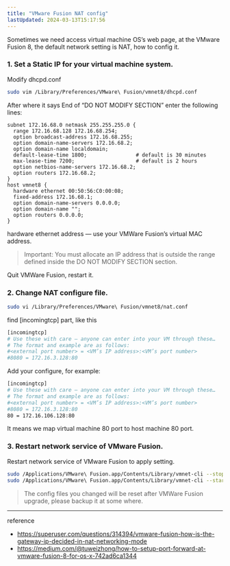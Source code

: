 ```yaml
---
title: "VMware Fusion NAT config"
lastUpdated: 2024-03-13T15:17:56
---
```

Sometimes we need access virtual machine OS’s web page, at the VMware Fusion 8, the default network setting is NAT, how to config it.

### 1. Set a Static IP for your virtual machine system.

Modify dhcpd.conf

```bash
sudo vim /Library/Preferences/VMware\ Fusion/vmnet8/dhcpd.conf
```

After where it says End of “DO NOT MODIFY SECTION” enter the following lines:

```
subnet 172.16.68.0 netmask 255.255.255.0 {
  range 172.16.68.128 172.16.68.254;
  option broadcast-address 172.16.68.255;
  option domain-name-servers 172.16.68.2;
  option domain-name localdomain;
  default-lease-time 1800;                # default is 30 minutes
  max-lease-time 7200;                    # default is 2 hours
  option netbios-name-servers 172.16.68.2;
  option routers 172.16.68.2;
}
host vmnet8 {
  hardware ethernet 00:50:56:C0:00:08;
  fixed-address 172.16.68.1;
  option domain-name-servers 0.0.0.0;
  option domain-name "";
  option routers 0.0.0.0;
}
```

hardware ethernet address — use your VMWare Fusion’s virtual MAC address.

> Important: You must allocate an IP address that is outside the range defined inside the DO NOT MODIFY SECTION section.

Quit VMWare Fusion, restart it.

### 2. Change NAT configure file.

```bash
sudo vi /Library/Preferences/VMware\ Fusion/vmnet8/nat.conf
```

find [incomingtcp] part, like this

```bash
[incomingtcp]
# Use these with care — anyone can enter into your VM through these…
# The format and example are as follows:
#<external port number> = <VM’s IP address>:<VM’s port number>
#8080 = 172.16.3.128:80
```

Add your configure, for example:

```bash
[incomingtcp]
# Use these with care — anyone can enter into your VM through these…
# The format and example are as follows:
#<external port number> = <VM’s IP address>:<VM’s port number>
#8080 = 172.16.3.128:80
80 = 172.16.106.128:80
```

It means we map virtual machine 80 port to host machine 80 port.

### 3. Restart network service of VMware Fusion.

Restart network service of VMware Fusion to apply setting.

```bash
sudo /Applications/VMware\ Fusion.app/Contents/Library/vmnet-cli --stop
sudo /Applications/VMware\ Fusion.app/Contents/Library/vmnet-cli --start
```

> The config files you changed will be reset after VMWare Fusion upgrade, please backup it at some where.

---
reference
- https://superuser.com/questions/314394/vmware-fusion-how-is-the-gateway-ip-decided-in-nat-networking-mode
- https://medium.com/@tuweizhong/how-to-setup-port-forward-at-vmware-fusion-8-for-os-x-742ad6ca1344